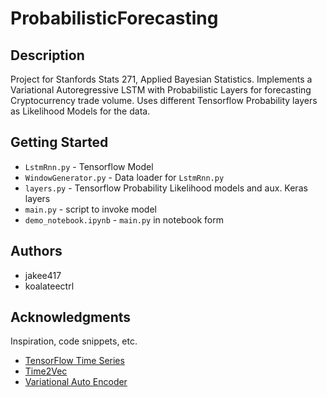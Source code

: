 # ProbabilisticForecasting
## Description
Project for Stanfords Stats 271, Applied Bayesian Statistics. Implements a Variational Autoregressive LSTM with Probabilistic Layers for forecasting Cryptocurrency trade volume. Uses different Tensorflow Probability layers as Likelihood Models for the data.

## Getting Started
* `LstmRnn.py` - Tensorflow Model 
* `WindowGenerator.py` - Data loader for `LstmRnn.py`
* `layers.py` - Tensorflow Probability Likelihood models and aux. Keras layers
* `main.py` - script to invoke model
* `demo_notebook.ipynb` - `main.py` in notebook form

## Authors
* jakee417
* koalateectrl

## Acknowledgments

Inspiration, code snippets, etc.
* [TensorFlow Time Series](https://www.tensorflow.org/tutorials/structured_data/time_series)
* [Time2Vec](https://github.com/francois-meyer/time2vec)
* [Variational Auto Encoder](https://keras.io/examples/generative/vae/)

